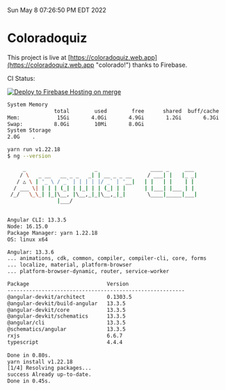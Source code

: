 Sun May  8 07:26:50 PM EDT 2022

# Coloradoquiz


This project is live at [https://coloradoquiz.web.app](https://coloradoquiz.web.app "colorado!") thanks to Firebase.

CI Status: 

[![Deploy to Firebase Hosting on merge](https://github.com/teamkushal/coloradoquiz/actions/workflows/firebase-hosting-merge.yml/badge.svg)](https://github.com/teamkushal/coloradoquiz/actions/workflows/firebase-hosting-merge.yml)

```bash
System Memory
               total        used        free      shared  buff/cache   available
Mem:            15Gi       4.0Gi       4.9Gi       1.2Gi       6.3Gi       9.7Gi
Swap:          8.0Gi        10Mi       8.0Gi
System Storage
2.0G	.
```
```bash
yarn run v1.22.18
$ ng --version

     _                      _                 ____ _     ___
    / \   _ __   __ _ _   _| | __ _ _ __     / ___| |   |_ _|
   / △ \ | '_ \ / _` | | | | |/ _` | '__|   | |   | |    | |
  / ___ \| | | | (_| | |_| | | (_| | |      | |___| |___ | |
 /_/   \_\_| |_|\__, |\__,_|_|\__,_|_|       \____|_____|___|
                |___/
    

Angular CLI: 13.3.5
Node: 16.15.0
Package Manager: yarn 1.22.18
OS: linux x64

Angular: 13.3.6
... animations, cdk, common, compiler, compiler-cli, core, forms
... localize, material, platform-browser
... platform-browser-dynamic, router, service-worker

Package                         Version
---------------------------------------------------------
@angular-devkit/architect       0.1303.5
@angular-devkit/build-angular   13.3.5
@angular-devkit/core            13.3.5
@angular-devkit/schematics      13.3.5
@angular/cli                    13.3.5
@schematics/angular             13.3.5
rxjs                            6.6.7
typescript                      4.4.4
    
Done in 0.80s.
yarn install v1.22.18
[1/4] Resolving packages...
success Already up-to-date.
Done in 0.45s.
```
```bash
